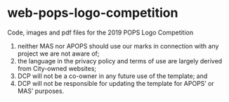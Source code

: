 # web-pops-logo-competition
Code, images and pdf files for the 2019 POPS Logo Competition
1.	neither MAS nor APOPS should use our marks in connection with any project we are not aware of;
2.	the language in the privacy policy and terms of use are largely derived from City-owned websites;
3.	DCP will not be a co-owner in any future use of the template; and
4.	DCP will not be responsible for updating the template for APOPS’ or MAS’ purposes.
